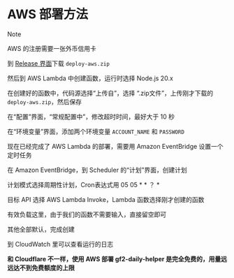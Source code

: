 <h1>AWS 部署方法</h1>

> [!NOTE]  
> AWS 的注册需要一张外币信用卡

到 [Release 界面](https://github.com/chesha1/gf2-daily-helper/releases)下载 `deploy-aws.zip`

然后到 AWS Lambda 中创建函数，运行时选择 Node.js 20.x

在创建好的函数中，代码源选择“上传自”，选择 “.zip文件”，上传刚才下载的 `deploy-aws.zip`，然后保存

在“配置”界面，“常规配置中”，修改超时时间，最好大于 10 秒

在“环境变量”界面，添加两个环境变量 `ACCOUNT_NAME` 和 `PASSWORD`

现在已经完成了 AWS Lambda 的部署，需要用 Amazon EventBridge 设置一个定时任务

在 Amazon EventBridge，到 Scheduler 的“计划”界面，创建计划

计划模式选择周期性计划，Cron表达式用 05 05 * * ？ *

目标 API 选择 AWS Lambda Invoke，Lambda 函数选择刚才创建的函数

有效负载这里，由于我们的函数不需要输入，直接留空即可

其他全部默认，完成创建

到 CloudWatch 里可以查看运行的日志

**和 Cloudflare 不一样，使用 AWS 部署 gf2-daily-helper 是完全免费的，用量远远达不到免费额度的上限**

